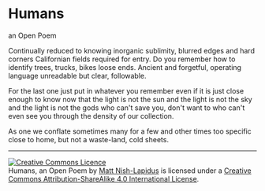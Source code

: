 # Humans
an Open Poem

Continually reduced to knowing
inorganic sublimity, blurred edges and hard corners
Californian fields
required for entry.
Do you remember how to identify
trees, trucks, bikes
loose ends.
Ancient and forgetful, operating
language
unreadable
but
clear, followable.

For the last one
just put in whatever you
remember
even if it
is just close enough
to know
now
that the light is not the sun
and the light is not the sky
and the light is not the gods
who can't save you, don't want to
who can't even see you
through the density
of our collection.

As one we conflate
sometimes many for a few
and other times
too specific
close to home, but not
a waste-land, cold
sheets.

---


<a rel="license" href="http://creativecommons.org/licenses/by-sa/4.0/"><img alt="Creative Commons Licence" style="border-width:0" src="https://i.creativecommons.org/l/by-sa/4.0/88x31.png" /></a><br /><span xmlns:dct="http://purl.org/dc/terms/" href="http://purl.org/dc/dcmitype/Text" property="dct:title" rel="dct:type">Humans, an Open Poem</span> by <a xmlns:cc="http://creativecommons.org/ns#" href="www.emenel.ca" property="cc:attributionName" rel="cc:attributionURL">Matt Nish-Lapidus</a> is licensed under a <a rel="license" href="http://creativecommons.org/licenses/by-sa/4.0/">Creative Commons Attribution-ShareAlike 4.0 International License</a>.
